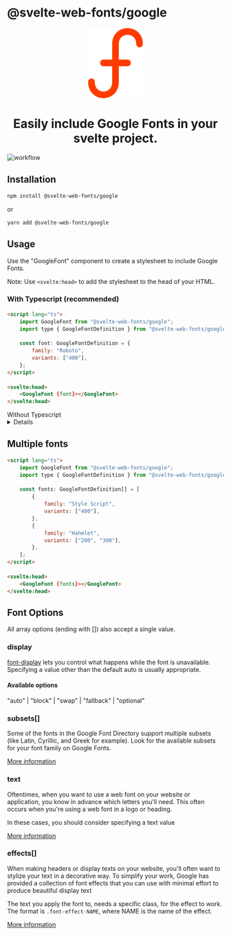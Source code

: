# @svelte-web-fonts/google

<p align="center">
    <img src="https://raw.githubusercontent.com/SvelteWebFonts/google/main/assets/Project-Logo.png" width="128"/>
    <h1 align="center">Easily include Google Fonts in your svelte project.</h1>
</p>

![workflow](https://github.com/SvelteWebFonts/google/actions/workflows/node.js.yml/badge.svg)

## Installation

```bash
npm install @svelte-web-fonts/google
```

or

```bash
yarn add @svelte-web-fonts/google
```

## Usage

Use the "GoogleFont" component to create a stylesheet to include Google Fonts.

Note: Use `<svelte:head>` to add the stylesheet to the head of your HTML.

### With Typescript (recommended)

```html
<script lang="ts">
    import GoogleFont from "@svelte-web-fonts/google";
    import type { GoogleFontDefinition } from "@svelte-web-fonts/google";

    const font: GoogleFontDefinition = {
        family: "Roboto",
        variants: ["400"],
    };
</script>

<svelte:head>
    <GoogleFont {font}></GoogleFont>
</svelte:head>
```

<summary>
Without Typescript

<details>

```html
<script>
    import GoogleFont from "@svelte-web-fonts/google";

    const font = {
        family: "Roboto",
        variants: ["400"],
    };
</script>

<svelte:head>
    <GoogleFont {font}></GoogleFont>
</svelte:head>
```

</details>
</sumamry>

## Multiple fonts

```html
<script lang="ts">
    import GoogleFont from "@svelte-web-fonts/google";
    import type { GoogleFontDefinition } from "@svelte-web-fonts/google";

    const fonts: GoogleFontDefinition[] = [
        {
            family: "Style Script",
            variants: ["400"],
        },
        {
            family: "Hahmlet",
            variants: ["200", "300"],
        },
    ];
</script>

<svelte:head>
    <GoogleFont {fonts}></GoogleFont>
</svelte:head>
```

## Font Options

All array options (ending with []) also accept a single value.

### **display**

[font-display](https://developers.google.com/fonts/docs/getting_started#use_font-display) lets you control what happens while the font is unavailable. Specifying a value other than the default auto is usually appropriate.

#### Available options

"auto" | "block" | "swap" | "fallback" | "optional"

### **subsets[]**

Some of the fonts in the Google Font Directory support multiple subsets (like Latin, Cyrillic, and Greek for example). Look for the available subsets for your font family on Google Fonts.

[More information](https://developers.google.com/fonts/docs/getting_started#specifying_script_subsets)

### **text**

Oftentimes, when you want to use a web font on your website or application, you know in advance which letters you'll need. This often occurs when you're using a web font in a logo or heading.

In these cases, you should consider specifying a text value

[More information](https://developers.google.com/fonts/docs/getting_started#optimizing_your_font_requests)

### **effects[]**

When making headers or display texts on your website, you'll often want to stylize your text in a decorative way. To simplify your work, Google has provided a collection of font effects that you can use with minimal effort to produce beautiful display text

The text you apply the font to, needs a specific class, for the effect to work. The format is `.font-effect-NAME`, where NAME is the name of the effect.

[More information](https://developers.google.com/fonts/docs/getting_started#enabling_font_effects_beta)
